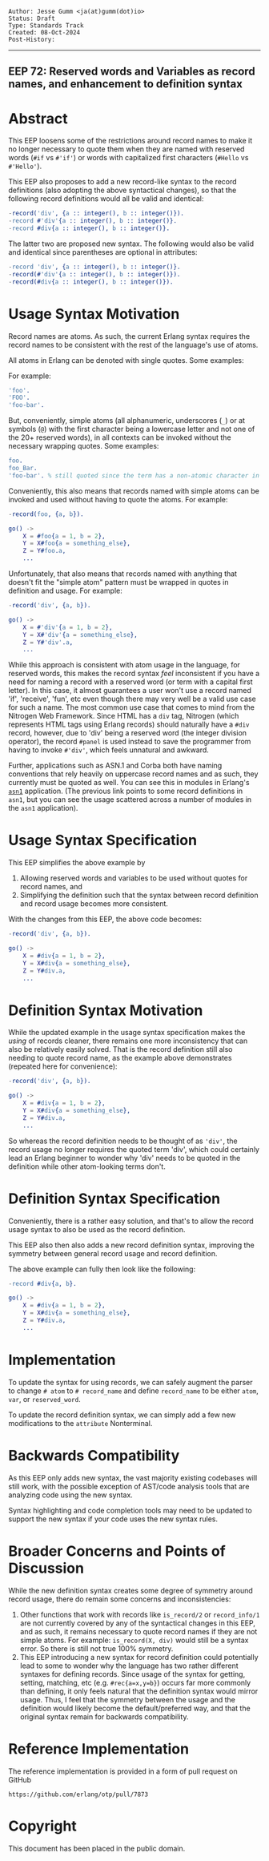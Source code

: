     Author: Jesse Gumm <ja(at)gumm(dot)io>
    Status: Draft
    Type: Standards Track
    Created: 08-Oct-2024
    Post-History:
****
EEP 72: Reserved words and Variables as record names, and enhancement to definition syntax
----

Abstract
========

This EEP loosens some of the restrictions around record names to make it
no longer necessary to quote them when they are named with reserved
words (`#if` vs `#'if'`) or words with capitalized first characters (`#Hello`
vs `#'Hello'`).

This EEP also proposes to add a new record-like syntax to the record
definitions (also adopting the above syntactical changes), so that the
following record definitions would all be valid and identical:

```erlang
-record('div', {a :: integer(), b :: integer()}).
-record #'div'{a :: integer(), b :: integer()}.
-record #div{a :: integer(), b :: integer()}.
```
The latter two are proposed new syntax.  The following would also be valid
and identical since parentheses are optional in attributes:

```erlang
-record 'div', {a :: integer(), b :: integer()}.
-record(#'div'{a :: integer(), b :: integer()}).
-record(#div{a :: integer(), b :: integer()}).
```
Usage Syntax Motivation
=======================

Record names are atoms. As such, the current Erlang syntax requires the record
names to be consistent with the rest of the language's use of atoms.

All atoms in Erlang can be denoted with single quotes. Some examples:

For example:
```erlang
'foo'.
'FOO'.
'foo-bar'.
```

But, conveniently, simple atoms (all alphanumeric, underscores (`_`) or
at symbols (`@`) with the first character being a lowercase letter and not one
of the 20+ reserved words), in all contexts can be invoked without the
necessary wrapping quotes. Some examples:

```erlang
foo.
foo_Bar.
'foo-bar'. % still quoted since the term has a non-atomic character in it.
```

Conveniently, this also means that records named with simple atoms can be
invoked and used without having to quote the atoms. For example:

```erlang
-record(foo, {a, b}).

go() ->
    X = #foo{a = 1, b = 2},
    Y = X#foo{a = something_else},
    Z = Y#foo.a,
    ...
```

Unfortunately, that also means that records named with anything that doesn't
fit the "simple atom" pattern must be wrapped in quotes in definition and
usage. For example:

```erlang
-record('div', {a, b}).

go() ->
    X = #'div'{a = 1, b = 2},
    Y = X#'div'{a = something_else},
    Z = Y#'div'.a,
    ...
```

While this approach is consistent with atom usage in the language, for reserved
words, this makes the record syntax *feel* inconsistent if you have a need for
naming a record with a reserved word (or term with a capital first letter). In
this case, it almost guarantees a user won't use a record named 'if',
'receive', 'fun', etc even though there may very well be a valid use case for
such a name. The most common use case that comes to mind from the Nitrogen Web
Framework. Since HTML has a `div` tag, Nitrogen (which represents HTML tags
using Erlang records) should naturally have a `#div` record, however, due to
'div' being a reserved word (the integer division operator), the record `#panel`
is used instead to save the programmer from having to invoke `#'div'`,
which feels unnatural and awkward.

Further, applications such as ASN.1 and Corba both have naming conventions that
rely heavily on uppercase record names and as such, they currently must be
quoted as well. You can see this in modules in Erlang's
[`asn1`](https://github.com/erlang/otp/blob/OTP-27.1.1/lib/asn1/src/asn1_records.hrl#L35-L39)
application. (The previous link points to some record definitions in `asn1`,
but you can see the usage scattered across a number of modules in the `asn1`
application).


Usage Syntax Specification
==========================

This EEP simplifies the above example by

1. Allowing reserved words and variables to be used without quotes for record
   names, and
2. Simplifying the definition such that the syntax between record definition
   and record usage becomes more consistent.

With the changes from this EEP, the above code becomes:

```erlang
-record('div', {a, b}).

go() ->
    X = #div{a = 1, b = 2},
    Y = X#div{a = something_else},
    Z = Y#div.a,
    ...
```

Definition Syntax Motivation
============================

While the updated example in the usage syntax specification makes the *using*
of records cleaner, there remains one more inconsistency that can also be
relatively easily solved. That is the record definition still also needing to
quote record name, as the example above demonstrates (repeated here for
convenience):

```erlang
-record('div', {a, b}).

go() ->
    X = #div{a = 1, b = 2},
    Y = X#div{a = something_else},
    Z = Y#div.a,
    ...
```
So whereas the record definition needs to be thought of as `'div'`, the record
usage no longer requires the quoted term 'div', which could certainly lead an
Erlang beginner to wonder why 'div' needs to be quoted in the definition while
other atom-looking terms don't.


Definition Syntax Specification
===============================

Conveniently, there is a rather easy solution, and that's to
allow the record usage syntax to also be used as the record definition.

This EEP also then also adds a new record definition syntax, improving the
symmetry between general record usage and record definition.

The above example can fully then look like the following:

```erlang
-record #div{a, b}.

go() ->
    X = #div{a = 1, b = 2},
    Y = X#div{a = something_else},
    Z = Y#div.a,
    ...
```

Implementation
==============

To update the syntax for using records, we can safely augment the parser to
change `# atom` to `# record_name` and define `record_name` to be either
`atom`, `var`, or `reserved_word`.

To update the record definition syntax, we can simply add a few new
modifications to the `attribute` Nonterminal.

Backwards Compatibility
=======================

As this EEP only adds new syntax, the vast majority existing codebases will
still work, with the possible exception of AST/code analysis tools that are
analyzing code using the new syntax.

Syntax highlighting and code completion tools may need to be updated to support
the new syntax if your code uses the new syntax rules.

Broader Concerns and Points of Discussion
=========================================
While the new definition syntax creates some degree of symmetry around record
usage, there do remain some concerns and inconsistencies:

1. Other functions that work with records like `is_record/2` or `record_info/1`
   are not currently covered by any of the syntactical changes in this EEP, and
   as such, it remains necessary to quote record names if they are not simple
   atoms. For example: `is_record(X, div)` would still be a syntax error. So
   there is still not true 100% symmetry.
2. This EEP introducing a new syntax for record definition could potentially
   lead to some to wonder why the language has two rather different syntaxes
   for defining records. Since usage of the syntax for getting, setting,
   matching, etc (e.g. `#rec{a=x,y=b}`) occurs far more commonly than defining,
   it only feels natural that the definition syntax would mirror usage. Thus, I
   feel that the symmetry between the usage and the definition would likely
   become the default/preferred way, and that the original syntax remain for
   backwards compatibility.


Reference Implementation
========================

The reference implementation is provided in a form of pull request on GitHub

    https://github.com/erlang/otp/pull/7873

Copyright
=========

This document has been placed in the public domain.

